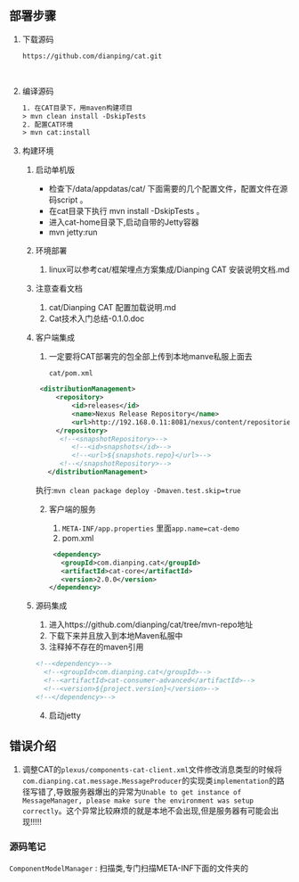 ## 部署步骤

1. 下载源码

   ```
   https://github.com/dianping/cat.git
   ```

   ​

2. 编译源码

   ```tex
   1. 在CAT目录下，用maven构建项目
   > mvn clean install -DskipTests
   2. 配置CAT环境
   > mvn cat:install

   ```

3. 构建环境

   1. 启动单机版

      - 检查下/data/appdatas/cat/ 下面需要的几个配置文件，配置文件在源码script 。
      - 在cat目录下执行 mvn install -DskipTests 。
      - 进入cat-home目录下,启动自带的Jetty容器
      - mvn jetty:run

   2. 环境部署

      1. linux可以参考cat/框架埋点方案集成/Dianping CAT 安装说明文档.md

   3. 注意查看文档

      1. cat/Dianping CAT 配置加载说明.md
      2. Cat技术入门总结-0.1.0.doc

   4. 客户端集成

      1. 一定要将CAT部署完的包全部上传到本地manve私服上面去

         `cat/pom.xml`

      ```xml
       <distributionManagement>
      	   <repository>
      		   <id>releases</id>
      		   <name>Nexus Release Repository</name>
      		   <url>http://192.168.0.11:8081/nexus/content/repositories/elab/</url>
      	   </repository>
            <!--<snapshotRepository>-->
               <!--<id>snapshots</id>-->
               <!--<url>${snapshots.repo}</url>-->
            <!--</snapshotRepository>-->
         </distributionManagement>
      ```

      ​	执行:`mvn clean package deploy -Dmaven.test.skip=true`

      2. 客户端的服务

         1. `META-INF/app.properties` 里面`app.name=cat-demo`
         2. pom.xml

         ```xml
          <dependency>
            <groupId>com.dianping.cat</groupId>
            <artifactId>cat-core</artifactId>
            <version>2.0.0</version>
         </dependency>
         ```

   5. 源码集成

      1. 进入https://github.com/dianping/cat/tree/mvn-repo地址
      2. 下载下来并且放入到本地Maven私服中
      3. 注释掉不存在的maven引用

      ```xml
      <!--<dependency>-->
        <!--<groupId>com.dianping.cat</groupId>-->
        <!--<artifactId>cat-consumer-advanced</artifactId>-->
        <!--<version>${project.version}</version>-->
      <!--</dependency>-->
      ```

      4. 启动jetty	




## 错误介绍

1. 调整CAT的`plexus/components-cat-client.xml`文件修改消息类型的时候将`com.dianping.cat.message.MessageProducer`的实现类`implementation`的路径写错了,导致服务器爆出的异常为`Unable to get instance of MessageManager, please make sure the environment was setup correctly`。这个异常比较麻烦的就是本地不会出现,但是服务器有可能会出现!!!!!



### 源码笔记

   

`ComponentModelManager` : 扫描类,专门扫描META-INF下面的文件夹的





